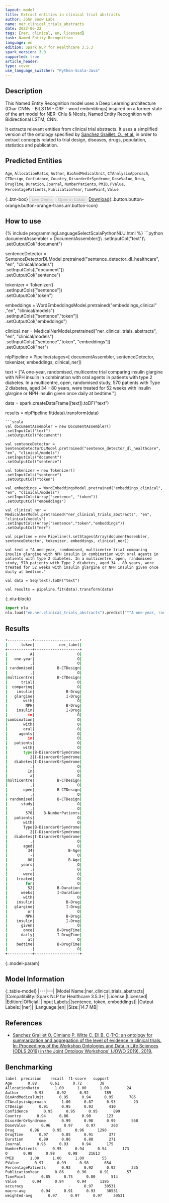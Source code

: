 ```yaml
---
layout: model
title: Extract entities in clinical trial abstracts
author: John Snow Labs
name: ner_clinical_trials_abstracts
date: 2022-06-22
tags: [ner, clinical, en, licensed]
task: Named Entity Recognition
language: en
edition: Spark NLP for Healthcare 3.5.3
spark_version: 3.0
supported: true
article_header:
type: cover
use_language_switcher: "Python-Scala-Java"
---
```


## Description

This Named Entity Recognition model uses a Deep Learning architecture (Char CNNs - BiLSTM - CRF - word embeddings) inspired on a former state of the art model for NER: Chiu & Nicols, Named Entity Recognition with Bidirectional LSTM, CNN.

It extracts relevant entities from clinical trial abstracts. It uses a simplified version of the ontology specified by [Sanchez Graillet, O., et al.](https://pub.uni-bielefeld.de/record/2939477) in order to extract concepts related to trial design, diseases, drugs, population, statistics and publication.

## Predicted Entities

`Age`, `AllocationRatio`, `Author`, `BioAndMedicalUnit`, `CTAnalysisApproach`, `CTDesign`, `Confidence`, `Country`, `DisorderOrSyndrome`, `DoseValue`, `Drug`, `DrugTime`, `Duration`, `Journal`, `NumberPatients`, `PMID`, `PValue`, `PercentagePatients`, `PublicationYear`, `TimePoint`, `Value`

{:.btn-box}
<button class="button button-orange" disabled>Live Demo</button>
<button class="button button-orange" disabled>Open in Colab</button>
[Download](https://s3.amazonaws.com/auxdata.johnsnowlabs.com/clinical/models/ner_clinical_trials_abstracts_en_3.5.3_3.0_1655911616789.zip){:.button.button-orange.button-orange-trans.arr.button-icon}

## How to use



<div class="tabs-box" markdown="1">
{% include programmingLanguageSelectScalaPythonNLU.html %}
```python
documentAssembler = DocumentAssembler()\
.setInputCol("text")\
.setOutputCol("document")

sentenceDetector = SentenceDetectorDLModel.pretrained("sentence_detector_dl_healthcare", "en", "clinical/models")\
.setInputCols(["document"])\
.setOutputCol("sentence")

tokenizer = Tokenizer()\
.setInputCols(["sentence"])\
.setOutputCol("token")

embeddings = WordEmbeddingsModel.pretrained("embeddings_clinical" ,"en", "clinical/models")\
.setInputCols(["sentence","token"])\
.setOutputCol("embeddings")

clinical_ner = MedicalNerModel.pretrained("ner_clinical_trials_abstracts", "en", "clinical/models")\
.setInputCols(["sentence","token", "embeddings"])\
.setOutputCol("ner")

nlpPipeline = Pipeline(stages=[
documentAssembler,
sentenceDetector,
tokenizer,
embeddings,
clinical_ner])

text = ["A one-year, randomised, multicentre trial comparing insulin glargine with NPH insulin in combination with oral agents in patients with type 2 diabetes. In a multicentre, open, randomised study, 570 patients with Type 2 diabetes, aged 34 - 80 years, were treated for 52 weeks with insulin glargine or NPH insulin given once daily at bedtime."]

data = spark.createDataFrame([text]).toDF("text")

results = nlpPipeline.fit(data).transform(data)
```
```scala
val documentAssembler = new DocumentAssembler()
.setInputCol("text")
.setOutputCol("document")

val sentenceDetector = SentenceDetectorDLModel.pretrained("sentence_detector_dl_healthcare", "en", "clinical/models")
.setInputCols("document")
.setOutputCol("sentence")

val tokenizer = new Tokenizer()
.setInputCols("sentence")
.setOutputCol("token")

val embeddings = WordEmbeddingsModel.pretrained("embeddings_clinical", "en", "clinical/models")
.setInputCols(Array("sentence", "token"))
.setOutputCol("embeddings")

val clinical_ner = MedicalNerModel.pretrained("ner_clinical_trials_abstracts", "en", "clinical/models")
.setInputCols(Array("sentence","token","embeddings"))
.setOutputCol("ner")

val pipeline = new Pipeline().setStages(Array(documentAssembler, sentenceDetector, tokenizer, embeddings, clinical_ner))

val text = "A one-year, randomised, multicentre trial comparing insulin glargine with NPH insulin in combination with oral agents in patients with type 2 diabetes. In a multicentre, open, randomised study, 570 patients with Type 2 diabetes, aged 34 - 80 years, were treated for 52 weeks with insulin glargine or NPH insulin given once daily at bedtime."

val data = Seq(text).toDF("text")

val results = pipeline.fit(data).transform(data)
```


{:.nlu-block}
```python
import nlu
nlu.load("en.ner.clinical_trials_abstracts").predict("""A one-year, randomised, multicentre trial comparing insulin glargine with NPH insulin in combination with oral agents in patients with type 2 diabetes. In a multicentre, open, randomised study, 570 patients with Type 2 diabetes, aged 34 - 80 years, were treated for 52 weeks with insulin glargine or NPH insulin given once daily at bedtime.""")
```

</div>

## Results

```bash
+-----------+--------------------+
|      token|           ner_label|
+-----------+--------------------+
|          A|                   O|
|   one-year|                   O|
|          ,|                   O|
| randomised|          B-CTDesign|
|          ,|                   O|
|multicentre|          B-CTDesign|
|      trial|                   O|
|  comparing|                   O|
|    insulin|              B-Drug|
|   glargine|              I-Drug|
|       with|                   O|
|        NPH|              B-Drug|
|    insulin|              I-Drug|
|         in|                   O|
|combination|                   O|
|       with|                   O|
|       oral|                   O|
|     agents|                   O|
|         in|                   O|
|   patients|                   O|
|       with|                   O|
|       type|B-DisorderOrSyndrome|
|          2|I-DisorderOrSyndrome|
|   diabetes|I-DisorderOrSyndrome|
|          .|                   O|
|         In|                   O|
|          a|                   O|
|multicentre|          B-CTDesign|
|          ,|                   O|
|       open|          B-CTDesign|
|          ,|                   O|
| randomised|          B-CTDesign|
|      study|                   O|
|          ,|                   O|
|        570|    B-NumberPatients|
|   patients|                   O|
|       with|                   O|
|       Type|B-DisorderOrSyndrome|
|          2|I-DisorderOrSyndrome|
|   diabetes|I-DisorderOrSyndrome|
|          ,|                   O|
|       aged|                   O|
|         34|               B-Age|
|          -|                   O|
|         80|               B-Age|
|      years|                   O|
|          ,|                   O|
|       were|                   O|
|    treated|                   O|
|        for|                   O|
|         52|          B-Duration|
|      weeks|          I-Duration|
|       with|                   O|
|    insulin|              B-Drug|
|   glargine|              I-Drug|
|         or|                   O|
|        NPH|              B-Drug|
|    insulin|              I-Drug|
|      given|                   O|
|       once|          B-DrugTime|
|      daily|          I-DrugTime|
|         at|                   O|
|    bedtime|          B-DrugTime|
|          .|                   O|
+-----------+--------------------+
```

{:.model-param}
## Model Information

{:.table-model}
|---|---|
|Model Name:|ner_clinical_trials_abstracts|
|Compatibility:|Spark NLP for Healthcare 3.5.3+|
|License:|Licensed|
|Edition:|Official|
|Input Labels:|[sentence, token, embeddings]|
|Output Labels:|[ner]|
|Language:|en|
|Size:|14.7 MB|

## References

- [Sanchez Graillet O, Cimiano P, Witte C, Ell B. C-TrO: an ontology for summarization and aggregation of the level of evidence in clinical trials. In: Proceedings of the Workshop Ontologies and Data in Life Sciences (ODLS 2019) in the Joint Ontology Workshops' (JOWO 2019). 2019.](https://pub.uni-bielefeld.de/record/2939477)

## Benchmarking

```bash
label  precision    recall  f1-score   support
Age       0.88      0.61      0.72        38
AllocationRatio       1.00      1.00      1.00        24
Author       0.93      0.92      0.92       789
BioAndMedicalUnit       0.95      0.94      0.95       785
CTAnalysisApproach       1.00      0.87      0.93        23
CTDesign       0.91      0.95      0.93       410
Confidence       0.95      0.95      0.95       899
Country       0.94      0.86      0.90       123
DisorderOrSyndrome       0.99      0.98      0.99       568
DoseValue       0.96      0.97      0.97       263
Drug       0.96      0.95      0.96      1290
DrugTime       0.97      0.85      0.91       377
Duration       0.89      0.86      0.88       271
Journal       0.95      0.93      0.94       175
NumberPatients       0.95      0.94      0.94       173
O       0.98      0.98      0.98     21613
PMID       1.00      1.00      1.00        55
PValue       0.97      0.99      0.98       654
PercentagePatients       0.92      0.92      0.92       235
PublicationYear       0.86      0.96      0.91        57
TimePoint       0.85      0.75      0.80       514
Value       0.94      0.94      0.94      1195
accuracy          -         -      0.97     30531
macro-avg       0.94      0.91      0.93     30531
weighted-avg       0.97      0.97      0.97     30531
```
